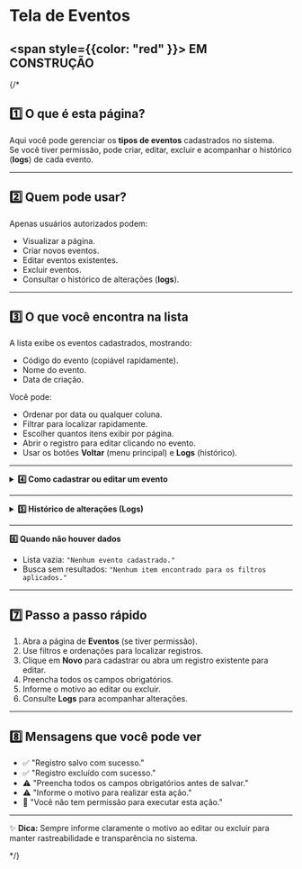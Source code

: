 

#  Tela de Eventos

##  <span style={{color: "red" }}>  EM CONSTRUÇÃO </span>

{/*

## 1️⃣ O que é esta página?

Aqui você pode gerenciar os **tipos de eventos** cadastrados no sistema.  
Se você tiver permissão, pode criar, editar, excluir e acompanhar o histórico (**logs**) de cada evento.



---


## 2️⃣ Quem pode usar?

Apenas usuários autorizados podem:
- Visualizar a página.
- Criar novos eventos.
- Editar eventos existentes.
- Excluir eventos.
- Consultar o histórico de alterações (**logs**).



---


## 3️⃣ O que você encontra na lista

A lista exibe os eventos cadastrados, mostrando:
- Código do evento (copiável rapidamente).
- Nome do evento.
- Data de criação.

Você pode:
- Ordenar por data ou qualquer coluna.
- Filtrar para localizar rapidamente.
- Escolher quantos itens exibir por página.
- Abrir o registro para editar clicando no evento.
- Usar os botões **Voltar** (menu principal) e **Logs** (histórico).



---

<details>
<summary><strong>4️⃣ Como cadastrar ou editar um evento</strong></summary>

### **Cadastrar novo evento**
1. Clique em **Novo**.
2. Preencha todos os campos obrigatórios.
3. Salve o registro.

### **Editar evento existente**
1. Abra o registro desejado.
2. Atualize os campos necessários.
3. Informe o motivo da alteração.
4. Salve.

**Campos na edição**
- **Código ID** *(somente leitura, gerado automaticamente)*
- **Evento** *(obrigatório)*
- **Abreviação**
- **Observações**

### **Excluir evento**
1. Selecione o registro.
2. Clique em **Excluir**.
3. Informe o motivo.
4. Confirme.

</details>

---

<details>
<summary><strong>5️⃣ Histórico de alterações (Logs)</strong></summary>

Nos logs você encontra:
- Data e hora da ação.
- Usuário que realizou a alteração.
- Tipo de ação (criação, edição, exclusão).
- Motivo informado.

Acesso:
- Na lista, botão **Logs** ao lado do registro.
- No formulário aberto, botão **Logs** no topo.

</details>

---


<summary><strong>6️⃣ Quando não houver dados</strong></summary>

- Lista vazia: `"Nenhum evento cadastrado."`
- Busca sem resultados: `"Nenhum item encontrado para os filtros aplicados."`



---


## 7️⃣ Passo a passo rápido

1. Abra a página de **Eventos** (se tiver permissão).  
2. Use filtros e ordenações para localizar registros.  
3. Clique em **Novo** para cadastrar ou abra um registro existente para editar.  
4. Preencha todos os campos obrigatórios.  
5. Informe o motivo ao editar ou excluir.  
6. Consulte **Logs** para acompanhar alterações.



---


## 8️⃣ Mensagens que você pode ver

- ✅ "Registro salvo com sucesso."
- ✅ "Registro excluído com sucesso."
- ⚠️ "Preencha todos os campos obrigatórios antes de salvar."
- ⚠️ "Informe o motivo para realizar esta ação."
- 🚫 "Você não tem permissão para executar esta ação."



---

✨ **Dica:** Sempre informe claramente o motivo ao editar ou excluir para manter rastreabilidade e transparência no sistema.

*/}